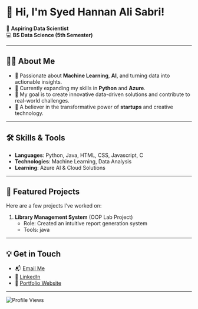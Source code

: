 # 👋 Hi, I'm Syed Hannan Ali Sabri!

🌟 **Aspiring Data Scientist**  
💻 **BS Data Science (5th Semester)**  

---

## 👨‍💻 About Me

- 🚀 Passionate about **Machine Learning**, **AI**, and turning data into actionable insights.  
- 🌱 Currently expanding my skills in **Python** and **Azure**.  
- 🎯 My goal is to create innovative data-driven solutions and contribute to real-world challenges.  
- 🌟 A believer in the transformative power of **startups** and creative technology.  

---

## 🛠 Skills & Tools

- **Languages**: Python, Java, HTML, CSS, Javascript, C
- **Technologies**: Machine Learning, Data Analysis 
- **Learning**: Azure AI & Cloud Solutions  

---

## 📂 Featured Projects

Here are a few projects I’ve worked on:  
1. **Library Management System** (OOP Lab Project)  
   - Role: Created an intuitive report generation system  
   - Tools: java  


---

## 💡 Get in Touch

- 📬 [Email Me](mailto:syedhannanali54321@gmail.com)  
- 💼 [LinkedIn](https://www.linkedin.com/in/syed-hannan-ali-sabri)  
- 🌟 [Portfolio Website](datasyed.store) 

---

![Profile Views](https://komarev.com/ghpvc/?username=syedhannanalisabri&color=blue)
